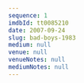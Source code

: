 ```yaml
---
sequence: 1
imdbId: tt0085210
date: 2007-09-24
slug: bad-boys-1983
medium: null
venue: null
venueNotes: null
mediumNotes: null
---
```


